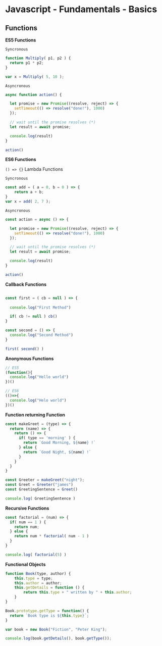 # Javascript - Fundamentals - Basics

## Functions

**ES5 Functions**

`Syncronous`

```javascript
function Multiply( p1, p2 ) {
  return p1 * p2; 
}

var x = Multiply( 5, 10 );
```

`Asyncronous`

```javascript
async function action() {

  let promise = new Promise((resolve, reject) => {
    setTimeout(() => resolve("done!"), 1000)
  });

  // wait until the promise resolves (*)
  let result = await promise;

  console.log(result)
}

action()
```

**ES6 Functions**

`() => {}` Lambda Functions

`Syncronous`

```javascript
const add = ( a = 0, b = 0 ) => {
    return a + b;
}
var x = add( 2, 7 );
```

`Asyncronous`

```javascript
const action = async () => {

  let promise = new Promise((resolve, reject) => {
    setTimeout(() => resolve("done!"), 1000)
  });

  // wait until the promise resolves (*)
  let result = await promise;

  console.log(result)
}

action()
```

**Callback Functions**

```javascript

const first = ( cb = null ) => {
  
  console.log("First Method")

  if( cb != null ) cb()
}

const second = () => {
  console.log("Second Method")
}

first( second() )
```

**Anonymous Functions**

```javascript
// ES5
(function(){
  console.log("Hello world")
})()

// ES6
(()=>{
  console.log("Helo world")
})()
```

**Function returning Function**

```javascript
const makeGreet = (type) => {
  return (name) => {
    return () => {
      if( type == 'morning' ) {
        return `Good Morning, ${name} !`
      } else {
        return `Good Night, ${name} !`
      }
    }
  }
}

const Greeter = makeGreet("night");
const Greet = Greeter("james")
const GreetingSentence = Greet()

console.log( GreetingSentence )
```

**Recursive Functions**

```javascript
const factorial = (num) => {
  if( num == 1 ) {
    return num;
  } else {
    return num * factorial( num - 1 )
  }
}

console.log( factorial(5) )
```

**Functional Objects**

```javascript
function Book(type, author) {
    this.type = type;
    this.author = author;
    this.getDetails = function () {
        return this.type + " written by " + this.author;
    }
}

Book.prototype.getType = function() {
  return `Book type is ${this.type}`;
}

var book = new Book("Fiction", "Peter King");

console.log(book.getDetails(), book.getType());
```